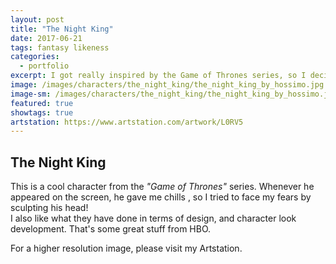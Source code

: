 ```yaml
---
layout: post
title: "The Night King"
date: 2017-06-21
tags: fantasy likeness
categories:
  - portfolio
excerpt: I got really inspired by the Game of Thrones series, so I decided to create a fan art.
image: /images/characters/the_night_king/the_night_king_by_hossimo.jpg
image-sm: /images/characters/the_night_king/the_night_king_by_hossimo.jpg
featured: true
showtags: true
artstation: https://www.artstation.com/artwork/L0RV5
---
```



## The Night King

This is a cool character from the *"Game of Thrones"* series. Whenever he appeared on the screen, he gave me chills , so I tried to face my fears by sculpting his head! <br />
I also like what they have done in terms of design, and character look development. That's some great stuff from HBO.

For a higher resolution image, please visit my Artstation.